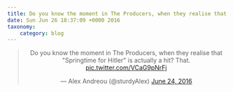 ```yaml
---
title: Do you know the moment in The Producers, when they realise that "Springtime for Hitler" is actually a hit? That. http://twitter.com/sturdyAlex/status/746306103990956032/photo/1
date: Sun Jun 26 18:37:09 +0000 2016
taxonomy:
    category: blog
---
```

<blockquote class="twitter-tweet" align="center"><p lang="en" dir="ltr">Do you know the moment in The Producers, when they realise that &quot;Springtime for Hitler&quot; is actually a hit? That. <a href="http://twitter.com/sturdyAlex/status/746306103990956032/photo/1">pic.twitter.com/VCaG9pNrFj</a></p>&mdash; Alex Andreou (@sturdyAlex) <a href="https://twitter.com/sturdyAlex/status/746306103990956032">June 24, 2016</a></blockquote>
